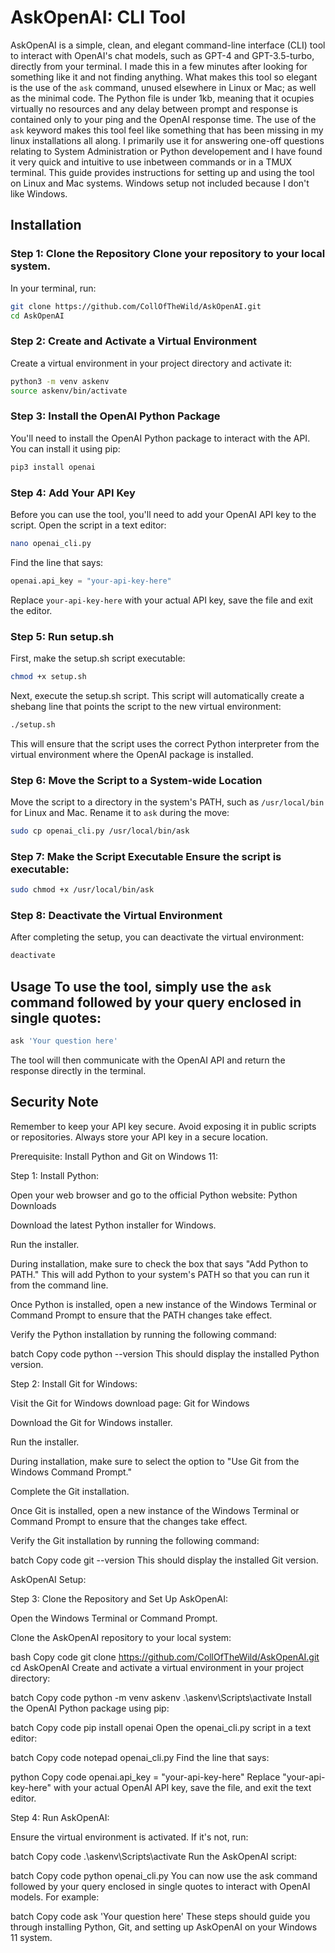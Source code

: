 # AskOpenAI: CLI Tool
AskOpenAI is a simple, clean, and elegant command-line interface (CLI) tool to interact with OpenAI's chat models, such as GPT-4 and GPT-3.5-turbo, directly from your terminal. I made this in a few minutes after looking for something like it and not finding anything. What makes this tool so elegant is the use of the `ask` command, unused elsewhere in Linux or Mac; as well as the minimal code. The Python file is under 1kb, meaning that it ocupies virtually no resources and any delay between prompt and response is contained only to your ping and the OpenAI response time. The use of the `ask` keyword makes this tool feel like something that has been missing in my linux installations all along. I primarily use it for answering one-off questions relating to System Administration or Python developement and I have found it very quick and intuitive to use inbetween commands or in a TMUX terminal. This guide provides instructions for setting up and using the tool on Linux and Mac systems. Windows setup not included because I don't like Windows.
## Installation
### Step 1: Clone the Repository Clone your repository to your local system.
In your terminal, run:
```sh
git clone https://github.com/CollOfTheWild/AskOpenAI.git
cd AskOpenAI
```
### Step 2: Create and Activate a Virtual Environment
Create a virtual environment in your project directory and activate it:
```sh
python3 -m venv askenv
source askenv/bin/activate
```
### Step 3: Install the OpenAI Python Package
You'll need to install the OpenAI Python package to interact with the API. You can install it using pip:
```sh
pip3 install openai
```
### Step 4: Add Your API Key
Before you can use the tool, you'll need to add your OpenAI API key to the script. Open the script in a text editor:
```sh
nano openai_cli.py
```
Find the line that says:
```python
openai.api_key = "your-api-key-here"
```
Replace `your-api-key-here` with your actual API key, save the file and exit the editor.

### Step 5: Run setup.sh
First, make the setup.sh script executable:
```sh
chmod +x setup.sh
```
Next, execute the setup.sh script. This script will automatically create a shebang line that points the script to the new virtual environment:
```sh
./setup.sh
```
This will ensure that the script uses the correct Python interpreter from the virtual environment where the OpenAI package is installed.
### Step 6: Move the Script to a System-wide Location
Move the script to a directory in the system's PATH, such as `/usr/local/bin` for Linux and Mac. Rename it to `ask` during the move:
```sh
sudo cp openai_cli.py /usr/local/bin/ask
```
### Step 7: Make the Script Executable Ensure the script is executable:
```sh
sudo chmod +x /usr/local/bin/ask
```
### Step 8: Deactivate the Virtual Environment
After completing the setup, you can deactivate the virtual environment:
```sh
deactivate
```
## Usage To use the tool, simply use the `ask` command followed by your query enclosed in single quotes:
```sh
ask 'Your question here'
```
The tool will then communicate with the OpenAI API and return the response directly in the terminal.

## Security Note
Remember to keep your API key secure. Avoid exposing it in public scripts or repositories. Always store your API key in a secure location.





Prerequisite: Install Python and Git on Windows 11:

Step 1: Install Python:

Open your web browser and go to the official Python website: Python Downloads

Download the latest Python installer for Windows.

Run the installer.

During installation, make sure to check the box that says "Add Python to PATH." This will add Python to your system's PATH so that you can run it from the command line.

Once Python is installed, open a new instance of the Windows Terminal or Command Prompt to ensure that the PATH changes take effect.

Verify the Python installation by running the following command:

batch
Copy code
python --version
This should display the installed Python version.

Step 2: Install Git for Windows:

Visit the Git for Windows download page: Git for Windows

Download the Git for Windows installer.

Run the installer.

During installation, make sure to select the option to "Use Git from the Windows Command Prompt."

Complete the Git installation.

Once Git is installed, open a new instance of the Windows Terminal or Command Prompt to ensure that the changes take effect.

Verify the Git installation by running the following command:

batch
Copy code
git --version
This should display the installed Git version.

AskOpenAI Setup:

Step 3: Clone the Repository and Set Up AskOpenAI:

Open the Windows Terminal or Command Prompt.

Clone the AskOpenAI repository to your local system:

bash
Copy code
git clone https://github.com/CollOfTheWild/AskOpenAI.git
cd AskOpenAI
Create and activate a virtual environment in your project directory:

batch
Copy code
python -m venv askenv
.\askenv\Scripts\activate
Install the OpenAI Python package using pip:

batch
Copy code
pip install openai
Open the openai_cli.py script in a text editor:

batch
Copy code
notepad openai_cli.py
Find the line that says:

python
Copy code
openai.api_key = "your-api-key-here"
Replace "your-api-key-here" with your actual OpenAI API key, save the file, and exit the text editor.

Step 4: Run AskOpenAI:

Ensure the virtual environment is activated. If it's not, run:

batch
Copy code
.\askenv\Scripts\activate
Run the AskOpenAI script:

batch
Copy code
python openai_cli.py
You can now use the ask command followed by your query enclosed in single quotes to interact with OpenAI models. For example:

batch
Copy code
ask 'Your question here'
These steps should guide you through installing Python, Git, and setting up AskOpenAI on your Windows 11 system.

